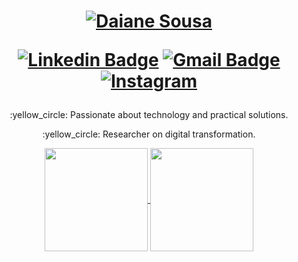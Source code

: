 <h1 align="center">
   <a href="https://www.daianesousa.tech/" target="_blank">
    <img alt="Daiane Sousa" title="Daiane Sousa" src="https://res.cloudinary.com/djttribbm/image/upload/v1624972648/capa_365a47888f.png?521650.5" />
  </a>
  
  
  [![Linkedin Badge](https://img.shields.io/badge/-Linkedin-blue?style=flat-square&logo=Linkedin&logoColor=white&link=https://www.linkedin.com/in/daiane-cristinny-sousa-dos-reis-174b16138/)](https://www.linkedin.com/in/daianessousa/) 
  [![Gmail Badge](https://img.shields.io/badge/-daisousa.c@gmail.com-c14438?style=flat-square&logo=Gmail&logoColor=white&link=mailto:daisousa.c@gmail.com)](mailto:daisousa.c@gmail.com)
  <a href="https://www.instagram.com/daianesousareis" target="_blank"><img src="https://img.shields.io/badge/Instagram-%23E4405F.svg?&style=flat-square&logo=instagram&logoColor=white" alt="Instagram"></a>
</h1>

<p align="center"> 
    :yellow_circle:	Passionate about technology and practical solutions.
</p>
 <p align="center"> 
    :yellow_circle: Researcher on digital transformation.
</p>

<p align="center">
  <a href="https://github.com/daianessousa/daianesousa">
    <img
      align="center"
      height="165"
      src="https://github-readme-stats.vercel.app/api?username=daianessousa&show_icons=true&count_private=true&title_color=d0d0d0&text_color=d0d0d0&icon_color=d0d0d0&bg_color=2D2D2F"
    />
  </a>
  
  <a href="https://github.com/daianessousa">
    <img
      align="center"
      height="165"
      src="https://github-readme-stats.vercel.app/api/top-langs/?username=daianessousa&hide=java,html&title_color=d0d0d0&text_color=d0d0d0&icon_color=d0d0d0&bg_color=2D2D2F&layout=compact&theme=radical"
    />
  </a>
</p>










